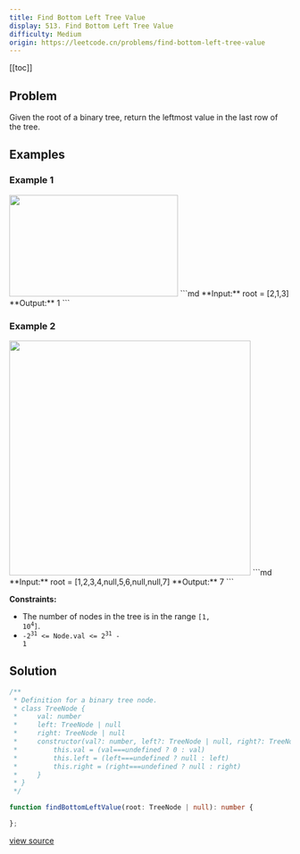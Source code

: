 ```yaml
---
title: Find Bottom Left Tree Value
display: 513. Find Bottom Left Tree Value
difficulty: Medium
origin: https://leetcode.cn/problems/find-bottom-left-tree-value
---
```


[[toc]]

## Problem

Given the root of a binary tree, return the leftmost value in the last row of the tree.

## Examples

### Example 1

<img alt="" src="https://assets.leetcode.com/uploads/2020/12/14/tree1.jpg" style="width: 302px; height: 182px;" />
```md
**Input:** root = [2,1,3]
**Output:** 1
```

### Example 2

<img alt="" src="https://assets.leetcode.com/uploads/2020/12/14/tree2.jpg" style="width: 432px; height: 421px;" />
```md
**Input:** root = [1,2,3,4,null,5,6,null,null,7]
**Output:** 7
```

**Constraints:**

- The number of nodes in the tree is in the range <code>[1, 10<sup>4</sup>]</code>.
- <code>-2<sup>31</sup> &lt;= Node.val &lt;= 2<sup>31</sup> - 1</code>

## Solution

```ts
/**
 * Definition for a binary tree node.
 * class TreeNode {
 *     val: number
 *     left: TreeNode | null
 *     right: TreeNode | null
 *     constructor(val?: number, left?: TreeNode | null, right?: TreeNode | null) {
 *         this.val = (val===undefined ? 0 : val)
 *         this.left = (left===undefined ? null : left)
 *         this.right = (right===undefined ? null : right)
 *     }
 * }
 */

function findBottomLeftValue(root: TreeNode | null): number {

};
```

[view source](https://leetcode.cn/problems/find-bottom-left-tree-value)
